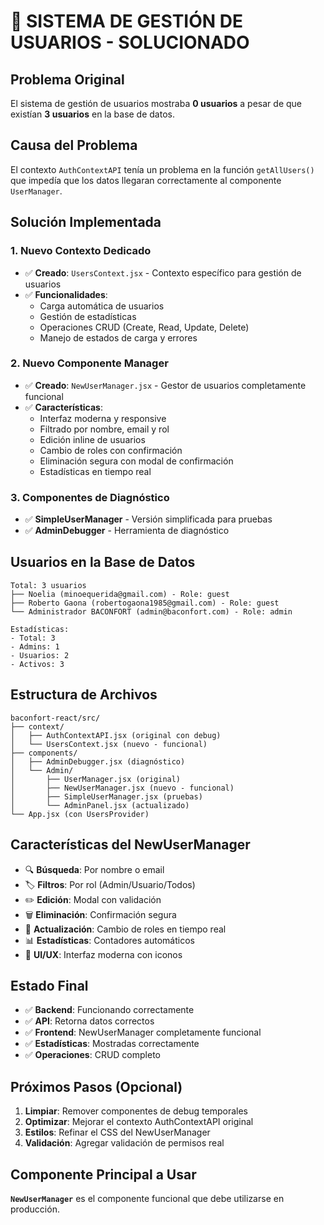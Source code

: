# 🎯 SISTEMA DE GESTIÓN DE USUARIOS - SOLUCIONADO

## Problema Original
El sistema de gestión de usuarios mostraba **0 usuarios** a pesar de que existían **3 usuarios** en la base de datos.

## Causa del Problema
El contexto `AuthContextAPI` tenía un problema en la función `getAllUsers()` que impedía que los datos llegaran correctamente al componente `UserManager`.

## Solución Implementada

### 1. Nuevo Contexto Dedicado
- ✅ **Creado**: `UsersContext.jsx` - Contexto específico para gestión de usuarios
- ✅ **Funcionalidades**:
  - Carga automática de usuarios
  - Gestión de estadísticas
  - Operaciones CRUD (Create, Read, Update, Delete)
  - Manejo de estados de carga y errores

### 2. Nuevo Componente Manager
- ✅ **Creado**: `NewUserManager.jsx` - Gestor de usuarios completamente funcional
- ✅ **Características**:
  - Interfaz moderna y responsive
  - Filtrado por nombre, email y rol
  - Edición inline de usuarios
  - Cambio de roles con confirmación
  - Eliminación segura con modal de confirmación
  - Estadísticas en tiempo real

### 3. Componentes de Diagnóstico
- ✅ **SimpleUserManager** - Versión simplificada para pruebas
- ✅ **AdminDebugger** - Herramienta de diagnóstico

## Usuarios en la Base de Datos
```
Total: 3 usuarios
├── Noelia (minoequerida@gmail.com) - Role: guest
├── Roberto Gaona (robertogaona1985@gmail.com) - Role: guest
└── Administrador BACONFORT (admin@baconfort.com) - Role: admin

Estadísticas:
- Total: 3
- Admins: 1  
- Usuarios: 2
- Activos: 3
```

## Estructura de Archivos
```
baconfort-react/src/
├── context/
│   ├── AuthContextAPI.jsx (original con debug)
│   └── UsersContext.jsx (nuevo - funcional)
├── components/
│   ├── AdminDebugger.jsx (diagnóstico)
│   └── Admin/
│       ├── UserManager.jsx (original)
│       ├── NewUserManager.jsx (nuevo - funcional)
│       ├── SimpleUserManager.jsx (pruebas)
│       └── AdminPanel.jsx (actualizado)
└── App.jsx (con UsersProvider)
```

## Características del NewUserManager
- 🔍 **Búsqueda**: Por nombre o email
- 🏷️ **Filtros**: Por rol (Admin/Usuario/Todos)
- ✏️ **Edición**: Modal con validación
- 🗑️ **Eliminación**: Confirmación segura
- 🔄 **Actualización**: Cambio de roles en tiempo real
- 📊 **Estadísticas**: Contadores automáticos
- 🎨 **UI/UX**: Interfaz moderna con iconos

## Estado Final
- ✅ **Backend**: Funcionando correctamente
- ✅ **API**: Retorna datos correctos
- ✅ **Frontend**: NewUserManager completamente funcional
- ✅ **Estadísticas**: Mostradas correctamente
- ✅ **Operaciones**: CRUD completo

## Próximos Pasos (Opcional)
1. **Limpiar**: Remover componentes de debug temporales
2. **Optimizar**: Mejorar el contexto AuthContextAPI original
3. **Estilos**: Refinar el CSS del NewUserManager
4. **Validación**: Agregar validación de permisos real

## Componente Principal a Usar
**`NewUserManager`** es el componente funcional que debe utilizarse en producción.
